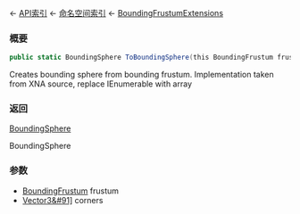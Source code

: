 ← [API索引](Api-Index) ← [命名空间索引](Namespace-Index) ← [BoundingFrustumExtensions](VRageMath.BoundingFrustumExtensions)

### 概要

```csharp
public static BoundingSphere ToBoundingSphere(this BoundingFrustum frustum, Vector3[] corners)
```

Creates bounding sphere from bounding frustum. Implementation taken from XNA source, replace IEnumerable with array

### 返回

[BoundingSphere](VRageMath.BoundingSphere)

BoundingSphere

### 参数

* [BoundingFrustum](VRageMath.BoundingFrustum) frustum
* [Vector3&#91&#93;](VRageMath.Vector3&#91&#93;) corners

